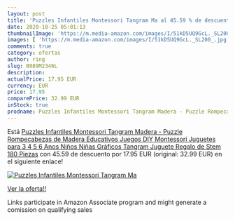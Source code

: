 ```yaml
---
layout: post
title: 'Puzzles Infantiles Montessori Tangram Ma al 45.59 % de descuento'
date: 2020-10-25 05:01:13
thumbnailImage: 'https://m.media-amazon.com/images/I/51kD5UQ9GcL._SL200_.jpg'
images: [ 'https://m.media-amazon.com/images/I/51kD5UQ9GcL._SL200_.jpg' ]
comments: true
category: ofertas
author: ring
slug: B089M2346L
description:
actualPrice: 17.95 EUR
currency: EUR
price: 17.95
comparePrice: 32.99 EUR
inStock: true
prodname: Puzzles Infantiles Montessori Tangram Madera - Puzzle Rompecabezas de Madera Educativos Juegos DIY Montessori Juguetes para 3 4 5 6 Anos Niños Niñas Gráficos Tangram Juguete Regalo de Stem 180 Piezas
---
```


Está [Puzzles Infantiles Montessori Tangram Madera - Puzzle Rompecabezas de Madera Educativos Juegos DIY Montessori Juguetes para 3 4 5 6 Anos Niños Niñas Gráficos Tangram Juguete Regalo de Stem 180 Piezas](https://www.amazon.es/dp/B089M2346L/?tag=tolees-21) con 45.59 de descuento por 17.95 EUR (original: 32.99 EUR) en el siguiente enlace!

[![Puzzles Infantiles Montessori Tangram Ma](https://m.media-amazon.com/images/I/51kD5UQ9GcL._SL200_.jpg)](https://www.amazon.es/dp/B089M2346L/?tag=tolees-21)

[Ver la oferta!!](https://www.amazon.es/dp/B089M2346L/?tag=tolees-21)

Links participate in Amazon Associate program and might generate a comission on qualifying sales


